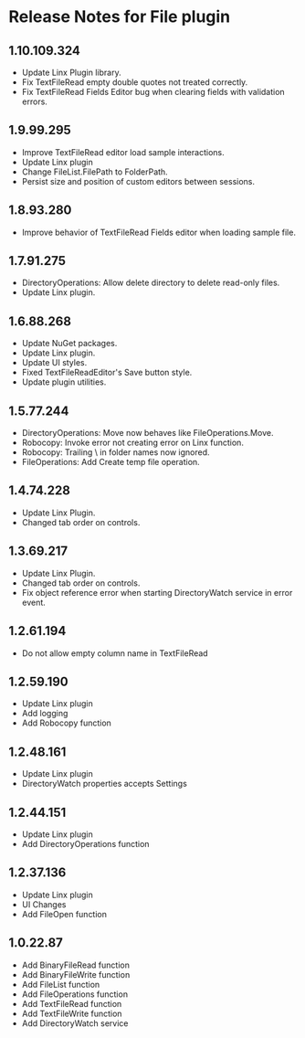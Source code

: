 # Release Notes for File plugin
<a id="1_10_109_324"></a>
## 1.10.109.324
- Update Linx Plugin library.
- Fix TextFileRead empty double quotes not treated correctly.
- Fix TextFileRead Fields Editor bug when clearing fields with validation errors.

<a id="1_9_99_295"></a>
## 1.9.99.295
- Improve TextFileRead editor load sample interactions.
- Update Linx plugin
- Change FileList.FilePath to FolderPath.
- Persist size and position of custom editors between sessions.
<a id="1_8_93_280"></a>
## 1.8.93.280
- Improve behavior of TextFileRead Fields editor when loading sample file.
<a id="1_7_91_275"></a>
## 1.7.91.275
- DirectoryOperations: Allow delete directory to delete read-only files.
- Update Linx plugin.
<a id="1_6_88_268"></a>
## 1.6.88.268
- Update NuGet packages.
- Update Linx plugin.
- Update UI styles.
- Fixed TextFileReadEditor's Save button style.
- Update plugin utilities.
<a id="1_5_77_244"></a>
## 1.5.77.244
- DirectoryOperations: Move now behaves like FileOperations.Move.
- Robocopy: Invoke error not creating error on Linx function.
- Robocopy: Trailing \ in folder names now ignored.
- FileOperations: Add Create temp file operation.
<a id="1_4_74_228"></a>
## 1.4.74.228
- Update Linx Plugin.
- Changed tab order on controls.
<a id="1_3_69_217"></a>
## 1.3.69.217
- Update Linx Plugin.
- Changed tab order on controls.
- Fix object reference error when starting DirectoryWatch service in error event.
<a id="1_2_61_194"></a>
## 1.2.61.194
- Do not allow empty column name in TextFileRead
<a id="1_2_59_190"></a>
## 1.2.59.190
- Update Linx plugin
- Add logging
- Add Robocopy function
<a id="1_2_48_161"></a>
## 1.2.48.161
- Update Linx plugin
- DirectoryWatch properties accepts Settings
<a id="1_2_44_151"></a>
## 1.2.44.151
- Update Linx plugin
- Add DirectoryOperations function
<a id="1_2_37_136"></a>
## 1.2.37.136
- Update Linx plugin
- UI Changes
- Add FileOpen function
<a id="1_0_22_87"></a>
## 1.0.22.87
- Add BinaryFileRead function
- Add BinaryFileWrite function
- Add FileList function
- Add FileOperations function
- Add TextFileRead function
- Add TextFileWrite function
- Add DirectoryWatch service

